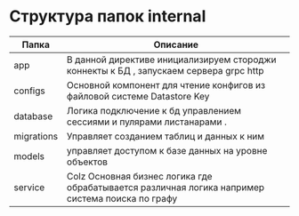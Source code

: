 # Структура папок internal

 
| Папка | Описание|
| --- | --- |
| app | В данной директиве инициализируем стороджи коннекты к БД , запускаем  сервера grpc http|
| configs | Основной компонент для чтение конфигов из файловой системе Datastore Key  |
| database | Логика подключение к бд управлением сессиями и пулярами листанарами .|
| migrations | Управляет созданием таблиц и данных к ним |
| models | управляет доступом к базе данных на уровне объектов |
| service | Colz Основная бизнес логика где обрабатывается различная логика например система поиска по графу  |